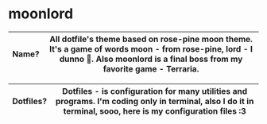 # moonlord

| **Name?** | All dotfile's theme based on rose-pine moon theme. It's a game of words moon - from rose-pine, lord - I dunno 🤷. Also moonlord is a final boss from my favorite game - Terraria. |
|--|--|

|**Dotfiles?** |Dotfiles - is configuration for many utilities and programs. I'm coding only in terminal, also I do it in terminal, sooo, here is my configuration files :3|
|-|-|
